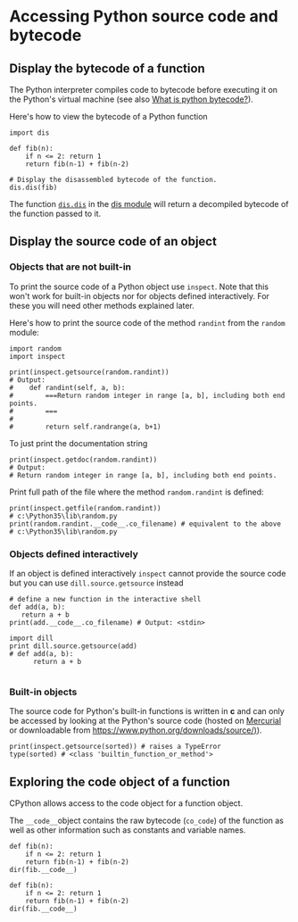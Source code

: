 # Accessing Python source code and bytecode



## Display the bytecode of a function


The Python interpreter compiles code to bytecode before executing it on the Python's virtual machine (see also [What is python bytecode?](http://stackoverflow.com/documentation/python/1763/the-dis-module/5729/what-is-python-bytecode#t=201609280954269606205)).

Here's how to view the bytecode of a Python function

```
import dis

def fib(n):
    if n <= 2: return 1
    return fib(n-1) + fib(n-2)

# Display the disassembled bytecode of the function.
dis.dis(fib)

```

The function [`dis.dis`](https://docs.python.org/2/library/dis.html#dis.dis) in the [dis module](http://stackoverflow.com/documentation/python/1763/the-dis-module) will return a decompiled bytecode of the function passed to it.



## Display the source code of an object


### Objects that are not built-in

To print the source code of a Python object use `inspect`. Note that this won't work for built-in objects nor for objects defined interactively. For these you will need other methods explained later.

Here's how to print the source code of the method `randint` from the `random` module:

```
import random
import inspect

print(inspect.getsource(random.randint)) 
# Output:
#    def randint(self, a, b):
#        ===Return random integer in range [a, b], including both end points.
#        ===
#
#        return self.randrange(a, b+1)

```

To just print the documentation string

```
print(inspect.getdoc(random.randint))
# Output:
# Return random integer in range [a, b], including both end points.

```

Print full path of the file where the method `random.randint` is defined:

```
print(inspect.getfile(random.randint))
# c:\Python35\lib\random.py
print(random.randint.__code__.co_filename) # equivalent to the above
# c:\Python35\lib\random.py

```

### Objects defined interactively

If an object is defined interactively `inspect` cannot provide the source code but you can use `dill.source.getsource` instead

```
# define a new function in the interactive shell
def add(a, b):
   return a + b
print(add.__code__.co_filename) # Output: <stdin> 

import dill
print dill.source.getsource(add)
# def add(a, b):
      return a + b


```

### Built-in objects

The source code for Python's built-in functions is written in **c** and can only be accessed by looking at the Python's source code (hosted on [Mercurial](https://hg.python.org/) or downloadable from [https://www.python.org/downloads/source/)](https://www.python.org/downloads/source/)).

```
print(inspect.getsource(sorted)) # raises a TypeError
type(sorted) # <class 'builtin_function_or_method'>

```



## Exploring the code object of a function


CPython allows access to the code object for a function object.

The `__code__`object contains the raw bytecode (`co_code`) of the function as well as other information such as constants and variable names.

```
def fib(n):
    if n <= 2: return 1
    return fib(n-1) + fib(n-2)
dir(fib.__code__)

def fib(n):
    if n <= 2: return 1
    return fib(n-1) + fib(n-2)
dir(fib.__code__)

```

